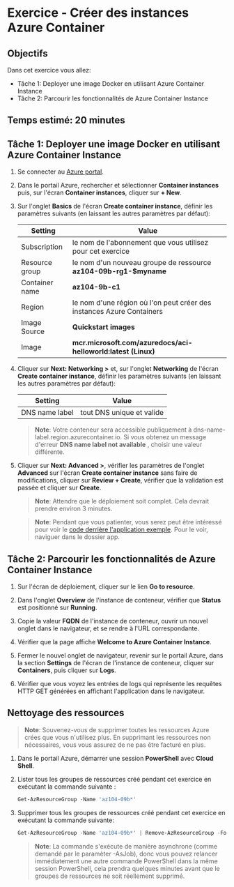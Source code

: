 # Exercice - Créer des instances Azure Container

## Objectifs

Dans cet exercice vous allez:

- Tâche 1: Deployer une image Docker en utilisant Azure Container Instance
- Tâche 2: Parcourir les fonctionnalités de Azure Container Instance

## Temps estimé: 20 minutes

## Tâche 1: Deployer une image Docker en utilisant Azure Container Instance

1. Se connecter au [Azure portal](https://portal.azure.com).

1. Dans le portail Azure, rechercher et sélectionner **Container instances** puis, sur l'écran **Container instances**, cliquer sur **+ New**.

1. Sur l'onglet **Basics** de l'écran **Create container instance**,  définir les paramètres suivants (en laissant les autres paramètres par défaut):

    | Setting | Value |
    | ---- | ---- |
    | Subscription | le nom de l'abonnement que vous utilisez pour cet exercice |
    | Resource group | le nom d'un nouveau groupe de ressource **az104-09b-rg1-$myname** |
    | Container name | **az104-9b-c1** |
    | Region | le nom d'une région où l'on peut créer des instances Azure Containers |
    | Image Source | **Quickstart images** |
    | Image | **mcr.microsoft.com/azuredocs/aci-helloworld:latest (Linux)** |

1. Cliquer sur **Next: Networking >** et, sur l'onglet **Networking** de l'écran **Create container instance**, définir les paramètres suivants (en laissant les autres paramètres par défaut):

    | Setting | Value |
    | --- | --- |
    | DNS name label | tout DNS unique et valide |

    >**Note**: Votre conteneur sera accessible publiquement à  dns-name-label.region.azurecontainer.io. Si vous obtenez un message d'erreur **DNS name label not available** , choisir une valeur différente.

1. Cliquer sur **Next: Advanced >**, vérifier les paramètres de l'onglet **Advanced** sur l'écran **Create container instance** sans faire de modifications, cliquer sur **Review + Create**, vérifier que la validation est passée et cliquer sur **Create**.

    >**Note**: Attendre que le déploiement soit complet. Cela devrait prendre environ 3 minutes.

    >**Note**: Pendant que vous patienter, vous serez peut être intéressé pour voir le [code derrière l'application exemple](https://github.com/Azure-Samples/aci-helloworld). Pour le voir, naviguer dans le dossier app.

## Tâche 2: Parcourir les fonctionnalités de Azure Container Instance

1. Sur l'écran de déploiement, cliquer sur le lien **Go to resource**.

1. Dans l'onglet **Overview** de l'instance de conteneur, vérifier que **Status** est positionné sur **Running**.

1. Copie la valeur **FQDN** de l'instance de conteneur, ouvrir un nouvel onglet dans le navigateur, et se rendre à l'URL correspondante.

1. Vérifier que la page affiche **Welcome to Azure Container Instance**.

1. Fermer le nouvel onglet de navigateur, revenir sur le portail Azure, dans la section **Settings** de l'écran de l'instance de conteneur, cliquer sur **Containers**, puis cliquer sur **Logs**.

1. Vérifier que vous voyez les entrées de logs qui représente les requêtes HTTP GET générées en affichant l'application dans le navigateur.

## Nettoyage des ressources

  >**Note**: Souvenez-vous de supprimer toutes les ressources Azure crées que vous n'utilisez plus. En supprimant les ressources non nécessaires, vous vous assurez de ne pas être facturé en plus.

1. Dans le portail Azure, démarrer une session **PowerShell** avec **Cloud Shell**.

1. Lister tous les groupes de ressources créé pendant cet exercice en exécutant la commande suivante :

   ```powershell
   Get-AzResourceGroup -Name 'az104-09b*'
   ```

1. Supprimer tous les groupes de ressources créé pendant cet exercice en exécutant la commande suivante:

   ```powershell
   Get-AzResourceGroup -Name 'az104-09b*' | Remove-AzResourceGroup -Force -AsJob
   ```

   >**Note**: La commande s'exécute de manière asynchrone (comme demandé par le paramèter -AsJob), donc vous pouvez relancer immédiatement une autre commande PowerShell dans la même session PowerShell, cela prendra quelques minutes avant que le groupes de ressources ne soit réellement supprimé.